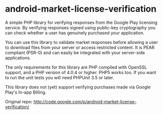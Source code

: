 android-market-license-verification
===================================
A simple PHP library for verifying responses from the Google Play licensing service. By verifying responses signed using public-key cryptography you can check whether a user has genuinely purchased your application.

You can use this library to validate market responses before allowing a user to download files from your server or access restricted content. It is PEAR compliant (PSR-0) and can easily be integrated with your server-side applications.

The only requirements for this library are PHP compiled with OpenSSL support, and a PHP version of 4.0.4 or higher. PHP5 works too. If you want to run the unit tests you will need PHPUnit 3.5 or later.

This library does not (yet) support verifying purchases made via Google Play's In-app Billing.

Original repo: http://code.google.com/p/android-market-license-verification/